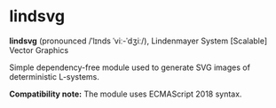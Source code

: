 # lindsvg

**lindsvg** (pronounced /ˈlɪnds ˈviː-ˈdʒiː/), Lindenmayer System \[Scalable\] Vector Graphics

Simple dependency-free module used to generate SVG images of deterministic L-systems.

**Compatibility note:** The module uses ECMAScript 2018 syntax.
